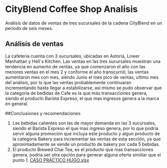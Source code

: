# CityBlend Coffee Shop Analisis
Análisis de datos de ventas de tres sucursales de la cadena CityBlend en un periodo de seis meses.


## Análisis de ventas

La cafeteria cuenta con 3 sucursales, ubicadas en Astoria, Lower Manhattan y Hell´s Kitchen. Las ventas en las tres sucursales muestran una tendencia en aumento de ventas, ya que comenzaron el año con las menores ventas en el mes 2 y conforme el año transcurrió; las ventas aumentaron mes con mes, siendo Junio el mes pico de ventas, ultimo mes del análisis, por lo que las ventas probablemente continuaran incrementando hasta llegar a estabilizarse, así mismo se pudo observar que la categoria de bedidas de Cafe es la que más transacciones genera, siendo el producto Barista Expreso, el que mas ingresos genera a la marca en general. 

##Conclusiones y recomendaciones

1. Las bebidas calientes son las de mayor demanda en las 3 sucursales, siendo el Barista Expreso el que mas ingreso genera, por lo que podria servir alguna promoción que incluya este producto y algun producto de la categoria Bakery para incrementar las ventas de esta sección, ya que aproximadamente se vende un producto de bakery por cada 5 bebidas.
2. El producto Brewed Chai Tea, es el producto que mas transacciones genera, podria ser otra opción para generar alguna oferta similiar que el punto 1.
[CASO PRÁCTICO HUGO.xlsx](https://github.com/user-attachments/files/20041244/CASO.PRACTICO.HUGO.xlsx)
